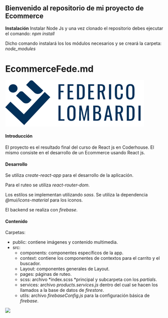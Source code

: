 ##  Bienvenido al repositorio de mi proyecto de Ecommerce
**Instalación**
Instalar Node Js y una vez clonado el repositorio debes ejecutar el comando:
*npm install*

Dicho comando instalará los los módulos necesarios y se creará la carpeta: *node_modules*

# EcommerceFede.md
![](/public/logoOscuroVerticalFede.png)



#### Introducción
El proyecto es el resultado final del curso de React js en Coderhouse.
El mismo consiste en el desarrollo de un Ecommerce usando React js.

#### Desarrollo
Se utiliza *create-react-app* para el desarrollo de la aplicación.

Para el ruteo se utiliza *react-router-dom*.

Los estilos se implementan utilizando *sass*.
Se utiliza la dependencia  *@mui/icons-material* para los iconos.

El backend se realiza con *firebase*.

#### Contenido
Carpetas:
- public: contiene imágenes y contenido multimedia.
- src:
	- components: componentes específicos de la app.
	- context: contiene los componentes de contextos para el carrito y el buscador.
	- Layout: componentes generales de Layout.
	- pages: páginas de ruteo.
	- scss: archivo *index.scss *principal y subcarpeta con los *partials*.
	- services: archivo *products.services.js* dentro del cual se hacen los llamados a la base de datos de *firestore*.
	- utils: archivo *firebaseConfig.js* para la configuración básica de *firebase*.








![](/public/animation.gif)